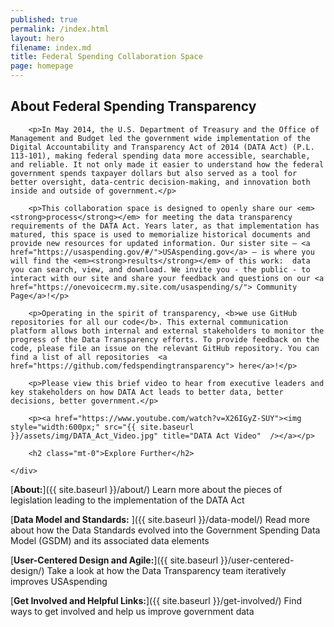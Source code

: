 ```yaml
---
published: true
permalink: /index.html
layout: hero
filename: index.md
title: Federal Spending Collaboration Space
page: homepage
---
```



<div class="row">
    <div class="col-md-8">
        <h2 class="mt-0">About Federal Spending Transparency</h2>

        <p>In May 2014, the U.S. Department of Treasury and the Office of Management and Budget led the government wide implementation of the Digital Accountability and Transparency Act of 2014 (DATA Act) (P.L. 113-101), making federal spending data more accessible, searchable, and reliable. It not only made it easier to understand how the federal government spends taxpayer dollars but also served as a tool for better oversight, data-centric decision-making, and innovation both inside and outside of government.</p>

        <p>This collaboration space is designed to openly share our <em><strong>process</strong></em> for meeting the data transparency requirements of the DATA Act. Years later, as that implementation has matured, this space is used to memorialize historical documents and provide new resources for updated information. Our sister site — <a href="https://usaspending.gov/#/">USAspending.gov</a> — is where you will find the <em><strong>results</strong></em> of this work:  data you can search, view, and download. We invite you - the public - to interact with our site and share your feedback and questions on our <a href="https://onevoicecrm.my.site.com/usaspending/s/"> Community Page</a>!</p>

        <p>Operating in the spirit of transparency, <b>we use GitHub repositories for all our code</b>. This external communication platform allows both internal and external stakeholders to monitor the progress of the Data Transparency efforts. To provide feedback on the code, please file an issue on the relevant GitHub repository. You can find a list of all repositories  <a href="https://github.com/fedspendingtransparency"> here</a>!</p>

        <p>Please view this brief video to hear from executive leaders and key stakeholders on how DATA Act leads to better data, better decisions, better government.</p>

        <p><a href="https://www.youtube.com/watch?v=X26IGyZ-SUY"><img style="width:600px;" src="{{ site.baseurl }}/assets/img/DATA_Act_Video.jpg" title="DATA Act Video"  /></a></p>

        <h2 class="mt-0">Explore Further</h2>

    </div>
</div>

[**About:**]({{ site.baseurl }}/about/) Learn more about the pieces of legislation leading to the implementation of the DATA Act

[**Data Model and Standards:** ]({{ site.baseurl }}/data-model/) Read more about how the Data Standards evolved into the Government Spending Data Model (GSDM) and its associated data elements

[**User-Centered Design and Agile:**]({{ site.baseurl }}/user-centered-design/) Take a look at how the Data Transparency team iteratively improves USAspending 

[**Get Involved and Helpful Links:**]({{ site.baseurl }}/get-involved/) Find ways to get involved and help us improve government data
